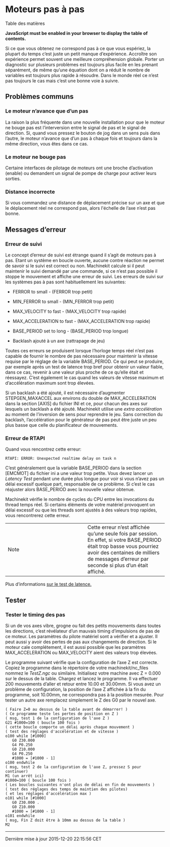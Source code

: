 Moteurs pas à pas
=================

Table des matières

**JavaScript must be enabled in your browser to display the table of contents.**

<span id="cha:stepper-diagnostics"></span>

Si ce que vous obtenez ne correspond pas à ce que vous espériez, la plupart du temps c’est juste un petit manque d’expérience. Accroître son expérience permet souvent une meilleure compréhension globale. Porter un diagnostic sur plusieurs problèmes est toujours plus facile en les prenant séparément, de même qu’une équation dont on a réduit le nombre de variables est toujours plus rapide à résoudre. Dans le monde réel ce n’est pas toujours le cas mais c’est une bonne voie à suivre.

Problèmes communs
-----------------

### Le moteur n’avance que d’un pas

La raison la plus fréquente dans une nouvelle installation pour que le moteur ne bouge pas est l’interversion entre le signal de pas et le signal de direction. Si, quand vous pressez le bouton de jog dans un sens puis dans l’autre, le moteur n’avance que d’un pas à chaque fois et toujours dans la même direction, vous êtes dans ce cas.

### Le moteur ne bouge pas

Certaine interfaces de pilotage de moteurs ont une broche d’activation (enable) ou demandent un signal de pompe de charge pour activer leurs sorties.

### Distance incorrecte

Si vous commandez une distance de déplacement précise sur un axe et que le déplacement réel ne correspond pas, alors l'échelle de l’axe n’est pas bonne.

Messages d’erreur
-----------------

### Erreur de suivi

Le concept d’erreur de suivi est étrange quand il s’agit de moteurs pas à pas. Etant un système en boucle ouverte, aucune contre réaction ne permet de savoir si le suivi est correct ou non. Machinekit calcule si il peut maintenir le suivi demandé par une commande, si ce n’est pas possible il stoppe le mouvement et affiche une erreur de suivi. Les erreurs de suivi sur les systèmes pas à pas sont habituellement les suivantes:

-   FERROR to small - (FERROR trop petit)

-   MIN\_FERROR to small - (MIN\_FERROR trop petit)

-   MAX\_VELOCITY to fast - (MAX\_VELOCITY trop rapide)

-   MAX\_ACCELERATION to fast - (MAX\_ACCELERATION trop rapide)

-   BASE\_PERIOD set to long - (BASE\_PERIOD trop longue)

-   Backlash ajouté à un axe (rattrapage de jeu)

Toutes ces erreurs se produisent lorsque l’horloge temps réel n’est pas capable de fournir le nombre de pas nécessaire pour maintenir la vitesse requise par le réglage de la variable BASE\_PERIOD. Ce qui peut se produire, par exemple après un test de latence trop bref pour obtenir un valeur fiable, dans ce cas, revenir à une valeur plus proche de ce qu’elle était et réessayez. C’est également le cas quand les valeurs de vitesse maximum et d’accélération maximum sont trop élevées.

Si un backlash a été ajouté, il est nécessaire d’augmenter STEPGEN\_MAXACCEL aux environs du double de MAX\_ACCELERATION dans la section \[AXIS\] du fichier INI et ce, pour chacun des axes sur lesquels un backlash a été ajouté. Machinekit utilise une *extra accélération* au moment de l’inversion de sens pour reprendre le jeu. Sans correction du backlash, l’accélération pour le générateur de pas peut être juste un peu plus basse que celle du planificateur de mouvements.

### Erreur de RTAPI

Quand vous rencontrez cette erreur:

    RTAPI: ERROR: Unexpected realtime delay on task n

C’est généralement que la variable BASE\_PERIOD dans la section \[EMCMOT\] du fichier ini a une valeur trop petite. Vous devez lancer un *Latency Test* pendant une durée plus longue pour voir si vous n’avez pas un délai excessif quelque part, responsable de ce problème. Si c’est le cas réajuster alors BASE\_PERIOD avec la nouvelle valeur obtenue.

Machinekit vérifie le nombre de cycles du CPU entre les invocations du thread temps réel. Si certains éléments de votre matériel provoquent un délai excessif ou que les threads sont ajustés à des valeurs trop rapides, vous rencontrerez cette erreur.

<table>
<colgroup>
<col width="50%" />
<col width="50%" />
</colgroup>
<tbody>
<tr class="odd">
<td align="left"><div class="title">
Note
</div></td>
<td align="left">Cette erreur n’est affichée qu’une seule fois par session. En effet, si votre BASE_PERIOD était trop basse vous pourriez avoir des centaines de milliers de messages d’erreur par seconde si plus d’un était affiché.</td>
</tr>
</tbody>
</table>

Plus d’informations [sur le test de latence.](#cha:test-de-latence)

Tester
------

### Tester le timing des pas

Si un de vos axes vibre, grogne ou fait des petits mouvements dans toutes les directions, c’est révélateur d’un mauvais timing d’impulsions de pas de ce moteur. Les paramètres du pilote matériel sont a vérifier et a ajuster. Il peut aussi y avoir des pertes de pas aux changements de direction. Si le moteur cale complétement, il est aussi possible que les paramètres MAX\_ACCELERATION ou MAX\_VELOCITY aient des valeurs trop élevées.

Le programme suivant vérifie que la configuration de l’axe Z est correcte. Copiez le programme dans le répertoire de votre machinekit/nc\_files nommez le *TestZ.ngc* ou similaire. Initialisez votre machine avec Z = 0.000 sur le dessus de la table. Chargez et lancez le programme. Il va effectuer 200 mouvements d’aller et retour entre 10.00 et 30.00mm. Si vous avez un problème de configuration, la position de l’axe Z affichée à la fin du programme, soit 10.00mm, ne correspondra pas à la position mesurée. Pour tester un autre axe remplacez simplement le Z des G0 par le nouvel axe.

    ( Faire Z=0 au dessus de la table avant de démarrer! )
    ( Ce programme teste les pertes de position en Z )
    ( msg, test 1 de la configuration de l'axe Z )
    G21 #1000=100 ( boucle 100 fois )
    ( cette boucle comporte un délai après chaque mouvement )
    ( test des réglages d'accélération et de vitesse )
    o100 while [#1000]
       G0 Z30.000
       G4 P0.250
       G0 Z10.000
       G4 P0.250
       #1000 = [#1000 - 1]
    o100 endwhile
    ( msg, test 2 de la configuration de l'axe Z, pressez S pour continuer)
    M1 (un arrêt ici)
    #1000=100 ( boucle 100 fois )
    ( Les boucles suivantes n'ont plus de délai en fin de mouvements )
    ( test des réglages des temps de maintien des pilotes)
    ( et les réglages d'accélération max )
    o101 while [#1000]
       G0 Z30.000 .
       G0 Z10.000
       #1000 = [#1000 - 1]
    o101 endwhile
    ( msg, Fin Z doit être à 10mm au dessus de la table )
    M2

------------------------------------------------------------------------

Dernière mise à jour 2015-12-20 22:15:56 CET


